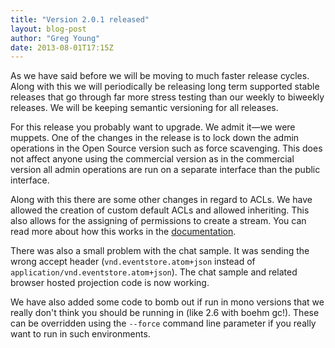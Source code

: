 ```yaml
---
title: "Version 2.0.1 released"
layout: blog-post
author: "Greg Young"
date: 2013-08-01T17:15Z
---
```


As we have said before we will be moving to much faster release cycles. Along with this we will periodically be releasing long term supported stable releases that go through far more stress testing than our weekly to biweekly releases. We will be keeping semantic versioning for all releases.

For this release you probably want to upgrade. We admit it—we were muppets. One of the changes in the release is to lock down the admin operations in the Open Source version such as force scavenging. This does not affect anyone using the commercial version as in the commercial version all admin operations are run on a separate interface than the public interface.

Along with this there are some other changes in regard to ACLs. We have allowed the creation of custom default ACLs and allowed inheriting. This also allows for the assigning of permissions to create a stream. You can read more about how this works in the <a href="https://github.com/EventStore/EventStore/wiki/Access-Control-Lists">documentation</a>.

There was also a small problem with the chat sample. It was sending the wrong accept header (`vnd.eventstore.atom+json` instead of `application/vnd.eventstore.atom+json`). The chat sample and related browser hosted projection code is now working.

We have also added some code to bomb out if run in mono versions that we really don't think you should be running in (like 2.6 with boehm gc!). These can be overridden using the `--force` command line parameter if you really want to run in such environments.
